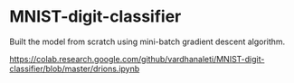 # MNIST-digit-classifier
Built the model from scratch using mini-batch gradient descent algorithm.

https://colab.research.google.com/github/vardhanaleti/MNIST-digit-classifier/blob/master/drions.ipynb
